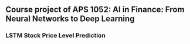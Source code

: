 ## Course project of APS 1052: AI in Finance: From Neural Networks to Deep Learning 
### LSTM Stock Price Level Prediction
